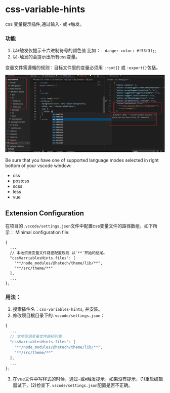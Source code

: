 <!--
 * @Author: wangyunbo
 * @Date: 2021-05-19 23:57:46
 * @LastEditors: wangyunbo
 * @LastEditTime: 2021-05-31 14:01:45
 * @Description: file content
 * @FilePath: \hatech-web-css-hints\README.md
-->

# css-variable-hints

css 变量提示插件,通过输入`-` 或 `#`触发。

### 功能
1. 以`#`触发仅提示十六进制符号的颜色值 比如：`--danger-color: #f53f3f;`;
2. 以`-`触发的会提示出所有css变量。

变量文件需遵循的规则：目标文件里的变量必须用 `:root{}` 或 `:export{}`包括。

![Demo](./img/demo.png)

Be sure that you have one of supported language modes selected in right bottom of your vscode window:
* css
* postcss
* scss
* less
* vue


## Extension Configuration

在项目的`.vscode/settings.json`文件中配置css变量文件的路径数组，如下所示：
Minimal configuration file:
```
{
  ...
  // 本地资源变量文件路径配置规则 以`**`开始和结尾。
  "cssVarriablesHints.files": [
    "**/node_modules/@hatech/theme/lib/**",
    "**/src/theme/**"
  ],
  ...
};
```
### 用法：   

1. 搜索插件名：`css-variables-hints`, 并安装。
2. 修改项目根目录下的`.vscode/settings.json`：
```javascript
{
  ...
  // 本地资源变量文件路径列表
  "cssVarriablesHints.files": [
    "**/node_modules/@hatech/theme/lib/**",
    "**/src/theme/**"
  ],
  ...
};
```

3. 在vue文件中写样式的时候，通过`-`或`#`触发提示，如果没有提示，(1)重启编辑器试下，(2)检查下`.vscode/settings.json`配置是否不正确。


